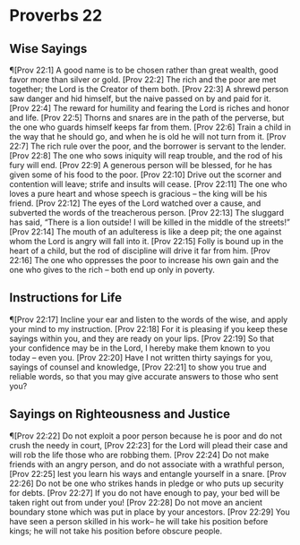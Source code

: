 # Proverbs 22

## Wise Sayings
¶[Prov 22:1] A good name is to be chosen rather than great wealth, good favor more than silver or gold.
[Prov 22:2] The rich and the poor are met together; the Lord is the Creator of them both.
[Prov 22:3] A shrewd person saw danger and hid himself, but the naive passed on by and paid for it.
[Prov 22:4] The reward for humility and fearing the Lord is riches and honor and life.
[Prov 22:5] Thorns and snares are in the path of the perverse, but the one who guards himself keeps far from them.
[Prov 22:6] Train a child in the way that he should go, and when he is old he will not turn from it.
[Prov 22:7] The rich rule over the poor, and the borrower is servant to the lender.
[Prov 22:8] The one who sows iniquity will reap trouble, and the rod of his fury will end.
[Prov 22:9] A generous person will be blessed, for he has given some of his food to the poor.
[Prov 22:10] Drive out the scorner and contention will leave; strife and insults will cease.
[Prov 22:11] The one who loves a pure heart and whose speech is gracious – the king will be his friend.
[Prov 22:12] The eyes of the Lord watched over a cause, and subverted the words of the treacherous person.
[Prov 22:13] The sluggard has said, “There is a lion outside! I will be killed in the middle of the streets!”
[Prov 22:14] The mouth of an adulteress is like a deep pit; the one against whom the Lord is angry will fall into it.
[Prov 22:15] Folly is bound up in the heart of a child, but the rod of discipline will drive it far from him.
[Prov 22:16] The one who oppresses the poor to increase his own gain and the one who gives to the rich – both end up only in poverty.

## Instructions for Life
¶[Prov 22:17] Incline your ear and listen to the words of the wise, and apply your mind to my instruction.
[Prov 22:18] For it is pleasing if you keep these sayings within you, and they are ready on your lips.
[Prov 22:19] So that your confidence may be in the Lord, I hereby make them known to you today – even you.
[Prov 22:20] Have I not written thirty sayings for you, sayings of counsel and knowledge,
[Prov 22:21] to show you true and reliable words, so that you may give accurate answers to those who sent you?

## Sayings on Righteousness and Justice
¶[Prov 22:22] Do not exploit a poor person because he is poor and do not crush the needy in court,
[Prov 22:23] for the Lord will plead their case and will rob the life those who are robbing them.
[Prov 22:24] Do not make friends with an angry person, and do not associate with a wrathful person,
[Prov 22:25] lest you learn his ways and entangle yourself in a snare.
[Prov 22:26] Do not be one who strikes hands in pledge or who puts up security for debts.
[Prov 22:27] If you do not have enough to pay, your bed will be taken right out from under you!
[Prov 22:28] Do not move an ancient boundary stone which was put in place by your ancestors.
[Prov 22:29] You have seen a person skilled in his work– he will take his position before kings; he will not take his position before obscure people.
